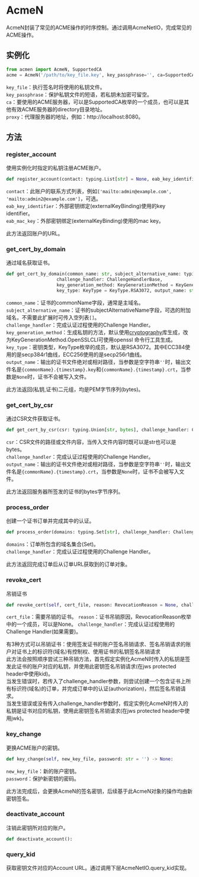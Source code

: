 # AcmeN

AcmeN封装了常见的ACME操作的时序控制。通过调用AcmeNetIO，完成常见的ACME操作。

## 实例化

```python
from acmen import AcmeN, SupportedCA
acme = AcmeN('/path/to/key_file.key', key_passphrase='', ca=SupportedCA.LETSENCRYPT, proxy=None)
```

`key_file`：执行签名时将使用的私钥文件。<br>
`key_passphrase`：保护私钥文件的短语，若私钥未加密可留空。<br>
`ca`：要使用的ACME服务器，可以是SupportedCA枚举的一个成员，也可以是其他有效ACME服务器的directory目录地址。<br>
`proxy`：代理服务器的地址，例如：http://localhost:8080。

## 方法

### register_account

使用实例化时指定的私钥注册ACME账户。

```python
def register_account(contact: typing.List[str] = None, eab_key_identifier: str = None, eab_mac_key: str = None) -> str
```

`contact`：此账户的联系方式列表，例如`['mailto:admin@example.com', 'mailto:admin2@example.com']`，可选。<br>
`eab_key_identifier`：外部密钥绑定(externalKeyBinding)使用的key identifier。<br>
`eab_mac_key`：外部密钥绑定(externalKeyBinding)使用的mac key。

此方法返回账户的URL。

### get_cert_by_domain

通过域名获取证书。

```python
def get_cert_by_domain(common_name: str, subject_alternative_name: typing.List[str],
                   challenge_handler: ChallengeHandlerBase,
                   key_generation_method: KeyGenerationMethod = KeyGenerationMethod.CryptographyLib,
                   key_type: KeyType = KeyType.RSA3072, output_name: str = '') -> (bytes, bytes):
```

`common_name`：证书的commonName字段，通常是主域名。<br>
`subject_alternative_name`：证书的subjectAlternativeName字段，可选的附加域名，不需要此扩展时可传入空列表`[]`。<br>
`challenge_handler`：完成认证过程使用的Challenge Handler。<br>
`key_generation_method`：生成私钥的方法，默认使用[cryptography](https://cryptography.io)库生成，改为KeyGenerationMethod.OpenSSLCLI可使用openssl 命令行工具生成。<br>
`key_type`：密钥类型，KeyType枚举的成员，默认是RSA3072。其中ECC384使用的是secp384r1曲线，ECC256使用的是secp256r1曲线。<br>
`output_name`：输出的证书文件绝对或相对路径，当参数是空字符串`''`时，输出文件名是`{commonName}.{timestamp}.key`和`{commonName}.{timestamp}.crt`，当参数是`None`时，证书不会被写入文件。

此方法返回(私钥,证书)二元组，均是PEM字节序列(bytes)。

### get_cert_by_csr

通过CSR文件获取证书。

```python
def get_cert_by_csr(csr: typing.Union[str, bytes], challenge_handler: ChallengeHandlerBase, output_name: str = None) -> bytes:
```

`csr`：CSR文件的路径或文件内容，当传入文件内容时既可以是str也可以是bytes。<br>
`challenge_handler`：完成认证过程使用的Challenge Handler。<br>
`output_name`：输出的证书文件绝对或相对路径，当参数是空字符串`''`时，输出文件名是`{commonName}.{timestamp}.crt`，当参数是`None`时，证书不会被写入文件。

此方法返回服务器所签发的证书的bytes字节序列。

### process_order

创建一个证书订单并完成其中的认证。

```python
def process_order(domains: typing.Set[str], challenge_handler: ChallengeHandlerBase) -> AcmeResponse
```

`domains`：订单所包含的域名集合(Set)。<br>
`challenge_handler`：完成认证过程使用的Challenge Handler。

此方法返回完成订单后从订单URL获取到的订单对象。

### revoke_cert

吊销证书

```python
def revoke_cert(self, cert_file, reason: RevocationReason = None, challenge_handler: ChallengeHandlerBase = None):
```

`cert_file`：需要吊销的证书。
`reason`：证书吊销原因，RevocationReason枚举中的一个成员，可以是None。
`challenge_handler`：完成认证过程使用的Challenge Handler(如果需要)。

有3种方式可以吊销证书：使用签发证书的账户签名吊销请求、签名吊销请求的账户对证书上的标识符(域名)有控制权、使用证书的私钥签名吊销请求<br>
此方法会按照顺序尝试三种吊销方法，首先假定实例化AcmeN时传入的私钥是签发此证书的账户对应的私钥，并使用此密钥签名吊销请求(在jws protected header中使用kid)。<br>
当发生错误时，若传入了challenge_handler参数，则尝试创建一个包含证书上所有标识符(域名)的订单，并完成订单中的认证(authorization)，然后签名吊销请求。<br>
当发生错误或没有传入challenge_handler参数时，假定实例化AcmeN时传入的私钥是证书对应的私钥，使用此密钥签名吊销请求(在jws protected header中使用jwk)。

### key_change

更换ACME账户的密钥。

```python
def key_change(self, new_key_file, password: str = '') -> None:
```

`new_key_file`：新的账户密钥。<br>
`password`：保护新密钥的密码。

此方法完成后，会更换AcmeN的签名密钥，后续基于此AcmeN对象的操作均由新密钥签名。

### deactivate_account

注销此密钥所对应的账户。

```python
def deactivate_account():
```

### query_kid

获取密钥文件对应的Account URL。通过调用下层AcmeNetIO.query_kid实现。